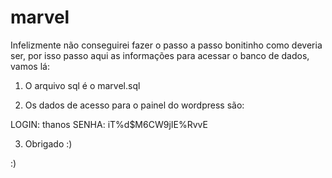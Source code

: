 # marvel

Infelizmente não conseguirei fazer o passo a passo bonitinho como deveria ser, por isso passo aqui as informações para acessar o banco de dados, vamos lá:

1. O arquivo sql é o marvel.sql

2. Os dados de acesso para o painel do wordpress são:

LOGIN: thanos
SENHA: iT%d$M6CW9jIE%RvvE

3. Obrigado :)

:)